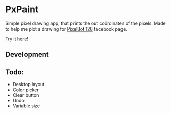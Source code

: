 # PxPaint

Simple pixel drawing app, that prints the out coördinates of the pixels. Made to help me plot a drawing for [PixelBot 128](https://www.facebook.com/pixelbot128/) facebook page.

Try it [here](https://stofi.github.io/pxpaint)!

## Development

## Todo:

- Desktop layout
- Color picker
- Clear button
- Undo
- Variable size
